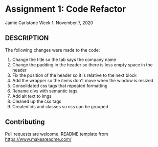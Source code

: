 # Assignment 1: Code Refactor

Jamie Carlstone
Week 1. November 7, 2020

## DESCRIPTION

The following changes were made to the code:
1. Change the title so the tab says the company name
2. Change the padding in the header so there is less empty space in the header
3. Fix the position of the header so it is relative to the next block
4. Add the wrapper so the items don't move when the window is resized
5. Consolidated css tags that repeated formatting
6. Rename divs with semantic tags
7. Add alt text to imgs
8. Cleaned up the css tags
9. Created ids and classes so css can be grouped


## Contributing
Pull requests are welcome. 
README template from https://www.makeareadme.com/ 